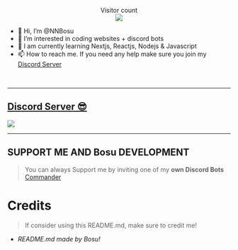   <p align="center"> 
  Visitor count<br>
  <img src="https://profile-counter.glitch.me/NNBosu/count.svg" />
  
  <p align="center"> 


- 👋 Hi, I’m @NNBosu
- 👀 I’m interested in coding websites + discord bots
- 🌱 I am currently learning Nextjs, Reactjs, Nodejs & Javascript
- 📫 How to reach me. If you need any help make sure you join my [Discord Server](https://discord.gg/M5K98p27mB)
  
<br/>
  
***

## [Discord Server 😎](https://discord.gg/M5K98p27mB)
<a href="https://discord.gg/49BFrMhys5"><img src="https://cdn.discordapp.com/attachments/986308890050326600/994936762654793788/image.png?size=4096"></a>

***

## SUPPORT ME AND Bosu DEVELOPMENT

> You can always Support me by inviting one of my **own Discord Bots**
[Commander](https://discord.com/api/oauth2/authorize?client_id=955093593008275567&permissions=8&scope=applications.commands%20bot)

# Credits

> If consider using this README.md, make sure to credit me!
* *README.md made by Bosu!*
